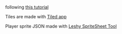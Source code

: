 following [this tutorial](https://gamedevacademy.org/how-to-make-a-mario-style-platformer-with-phaser-3/?a=13)

Tiles are made with [Tiled app](https://www.mapeditor.org/)

Player sprite JSON made with [Leshy SpriteSheet Tool](https://www.leshylabs.com/apps/sstool/)